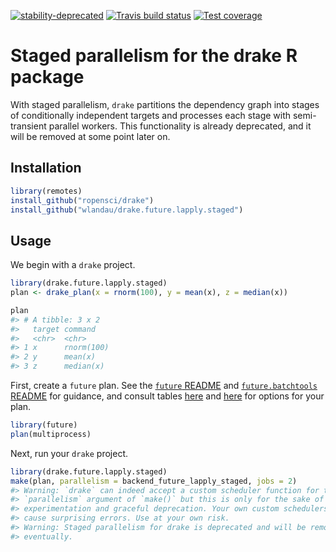 
[![stability-deprecated](https://img.shields.io/badge/stability-deprecated-red.svg)](https://github.com/emersion/stability-badges#deprecated) [![Travis build status](https://travis-ci.org/wlandau/drake.future.lapply.staged.svg?branch=master)](https://travis-ci.org/wlandau/drake.future.lapply.staged) [![Test coverage](https://codecov.io/github/wlandau/drake.future.lapply.staged/coverage.svg?branch=master)](https://codecov.io/github/wlandau/drake.future.lapply.staged?branch=master)

<!-- README.md is generated from README.Rmd. Please edit that file -->
Staged parallelism for the drake R package
==========================================

With staged parallelism, `drake` partitions the dependency graph into stages of conditionally independent targets and processes each stage with semi-transient parallel workers. This functionality is already deprecated, and it will be removed at some point later on.

Installation
------------

``` r
library(remotes)
install_github("ropensci/drake")
install_github("wlandau/drake.future.lapply.staged")
```

Usage
-----

We begin with a `drake` project.

``` r
library(drake.future.lapply.staged)
plan <- drake_plan(x = rnorm(100), y = mean(x), z = median(x))

plan
#> # A tibble: 3 x 2
#>   target command   
#>   <chr>  <chr>     
#> 1 x      rnorm(100)
#> 2 y      mean(x)   
#> 3 z      median(x)
```

First, create a `future` plan. See the [`future` README](https://github.com/HenrikBengtsson/future/blob/master/README.md) and [`future.batchtools` README](https://github.com/HenrikBengtsson/future.batchtools/blob/master/README.md) for guidance, and consult tables [here](https://github.com/HenrikBengtsson/future/blob/master/README.md#controlling-how-futures-are-resolved) and [here](https://github.com/HenrikBengtsson/future.batchtools/blob/master/README.md#choosing-batchtools-backend) for options for your plan.

``` r
library(future)
plan(multiprocess)
```

Next, run your `drake` project.

``` r
library(drake.future.lapply.staged)
make(plan, parallelism = backend_future_lapply_staged, jobs = 2)
#> Warning: `drake` can indeed accept a custom scheduler function for the
#> `parallelism` argument of `make()` but this is only for the sake of
#> experimentation and graceful deprecation. Your own custom schedulers may
#> cause surprising errors. Use at your own risk.
#> Warning: Staged parallelism for drake is deprecated and will be removed
#> eventually.
```
